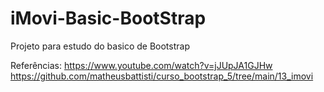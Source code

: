 # iMovi-Basic-BootStrap

Projeto para estudo do basico de Bootstrap


Referências: 
https://www.youtube.com/watch?v=jJUpJA1GJHw
https://github.com/matheusbattisti/curso_bootstrap_5/tree/main/13_imovi
